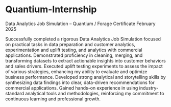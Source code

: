 # Quantium-Internship

Data Analytics Job Simulation – Quantium / Forage Certificate
February 2025

Successfully completed a rigorous Data Analytics Job Simulation focused on practical tasks in data preparation and customer analytics, experimentation and uplift testing, and analytics with commercial applications.
Demonstrated proficiency in cleaning, merging, and transforming datasets to extract actionable insights into customer behaviors and sales drivers.
Executed uplift testing experiments to assess the impact of various strategies, enhancing my ability to evaluate and optimize business performance.
Developed strong analytical and storytelling skills by synthesizing data findings into clear, data-driven recommendations for commercial applications.
Gained hands-on experience in using industry-standard analytical tools and methodologies, reinforcing my commitment to continuous learning and professional growth.

